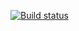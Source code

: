 [![Build status](https://ci.appveyor.com/api/projects/status/4h1vnvown2nh48us?svg=true)](https://ci.appveyor.com/project/Gto1103/ajs-6-2)
